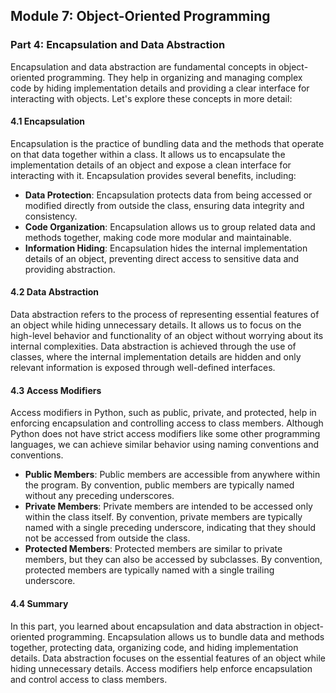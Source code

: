 ## Module 7: Object-Oriented Programming

### Part 4: Encapsulation and Data Abstraction

Encapsulation and data abstraction are fundamental concepts in object-oriented programming. They help in organizing and 
managing complex code by hiding implementation details and providing a clear interface for interacting with objects. Let's explore 
these concepts in more detail:

#### 4.1 Encapsulation

Encapsulation is the practice of bundling data and the methods that operate on that data together within a class. It allows
us to encapsulate the implementation details of an object and expose a clean interface for interacting with it. 
Encapsulation provides several benefits, including:

- **Data Protection**: Encapsulation protects data from being accessed or modified directly from outside the class, ensuring 
data integrity and consistency.
- **Code Organization**: Encapsulation allows us to group related data and methods together, making code more modular and maintainable.
- **Information Hiding**: Encapsulation hides the internal implementation details of an object, preventing direct access 
to sensitive data and providing abstraction.

#### 4.2 Data Abstraction

Data abstraction refers to the process of representing essential features of an object while hiding unnecessary details.
It allows us to focus on the high-level behavior and functionality of an object without worrying about its internal complexities. 
Data abstraction is achieved through the use of classes, where the internal implementation details are hidden and only relevant 
information is exposed through well-defined interfaces.

#### 4.3 Access Modifiers

Access modifiers in Python, such as public, private, and protected, help in enforcing encapsulation and controlling access 
to class members. Although Python does not have strict access modifiers like some other programming languages, we can achieve
similar behavior using naming conventions and conventions.

- **Public Members**: Public members are accessible from anywhere within the program. By convention, public members are 
typically named without any preceding underscores.
- **Private Members**: Private members are intended to be accessed only within the class itself. By convention, private 
members are typically named with a single preceding underscore, indicating that they should not be accessed from outside the class.
- **Protected Members**: Protected members are similar to private members, but they can also be accessed by subclasses. 
By convention, protected members are typically named with a single trailing underscore.

#### 4.4 Summary

In this part, you learned about encapsulation and data abstraction in object-oriented programming. Encapsulation allows us to bundle
data and methods together, protecting data, organizing code, and hiding implementation details. Data abstraction focuses on the essential
features of an object while hiding unnecessary details. Access modifiers help enforce encapsulation and control access to class members.
